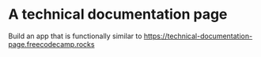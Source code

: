# A technical documentation page
Build an app that is functionally similar to https://technical-documentation-page.freecodecamp.rocks